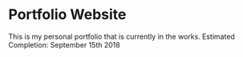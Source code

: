 # Portfolio Website

This is my personal portfolio that is currently in the works. Estimated Completion: September 15th 2018
